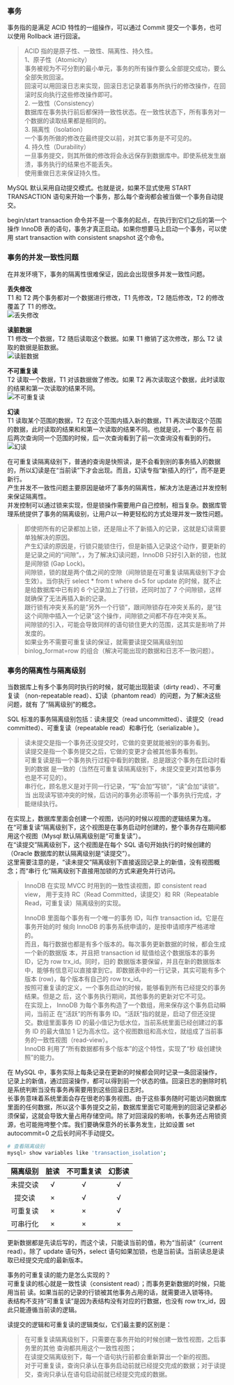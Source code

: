 
### 事务
事务指的是满足 ACID 特性的一组操作，可以通过 Commit 提交一个事务，也可以使用 Rollback 进行回滚。  
> ACID 指的是原子性、一致性、隔离性、持久性。  
> 1、原子性（Atomicity）  
> 事务被视为不可分割的最小单元，事务的所有操作要么全部提交成功，要么全部失败回滚。  
> 回滚可以用回滚日志来实现，回滚日志记录着事务所执行的修改操作，在回滚时反向执行这些修改操作即可。  
> 2. 一致性（Consistency）  
> 数据库在事务执行前后都保持一致性状态。在一致性状态下，所有事务对一个数据的读取结果都是相同的。  
> 3. 隔离性（Isolation）  
> 一个事务所做的修改在最终提交以前，对其它事务是不可见的。  
> 4. 持久性（Durability）  
> 一旦事务提交，则其所做的修改将会永远保存到数据库中。即使系统发生崩溃，事务执行的结果也不能丢失。  
> 使用重做日志来保证持久性。  

MySQL 默认采用自动提交模式。也就是说，如果不显式使用 START TRANSACTION 语句来开始一个事务，那么每个查询都会被当做一个事务自动提交。  

begin/start transaction 命令并不是一个事务的起点，在执行到它们之后的第一个操作 InnoDB 表的语句，事务才真正启动。如果你想要马上启动一个事务，可以使用 start transaction with consistent snapshot 这个命令。  

### 事务的并发一致性问题
在并发环境下，事务的隔离性很难保证，因此会出现很多并发一致性问题。  

**丢失修改**  
T1 和 T2 两个事务都对一个数据进行修改，T1 先修改，T2 随后修改，T2 的修改覆盖了 T1 的修改。  
![丢失修改](../images/mysql-transaction-01.png)  

**读脏数据**  
T1 修改一个数据，T2 随后读取这个数据。如果 T1 撤销了这次修改，那么 T2 读取的数据是脏数据。  
![读脏数据](../images/mysql-transaction-02.png)  

**不可重复读**  
T2 读取一个数据，T1 对该数据做了修改。如果 T2 再次读取这个数据，此时读取的结果和第一次读取的结果不同。  
![不可重复读](../images/mysql-transaction-03.png)  

**幻读**  
T1 读取某个范围的数据，T2 在这个范围内插入新的数据，T1 再次读取这个范围的数据，此时读取的结果和和第一次读取的结果不同。也就是说，一个事务在 前后两次查询同一个范围的时候，后一次查询看到了前一次查询没有看到的行。  
![幻读](../images/mysql-transaction-04.png)  

在可重复读隔离级别下，普通的查询是快照读，是不会看到别的事务插入的数据的，所以幻读是在“当前读”下才会出现。而且，幻读专指“新插入的行”，而不是更新行。  
产生并发不一致性问题主要原因是破坏了事务的隔离性，解决方法是通过并发控制来保证隔离性。  
并发控制可以通过锁来实现，但是锁操作需要用户自己控制，相当复杂。数据库管理系统提供了事务的隔离级别，让用户以一种更轻松的方式处理并发一致性问题。  
> 即使把所有的记录都加上锁，还是阻止不了新插入的记录，这就是幻读需要单独解决的原因。  
> 产生幻读的原因是，行锁只能锁住行，但是新插入记录这个动作，要更新的是记录之间的“间隙”。，为了解决幻读问题，InnoDB 只好引入新的锁，也就是间隙锁 (Gap Lock)。  
> 间隙锁，锁的就是两个值之间的空隙（间隙锁是在可重复读隔离级别下才会生效）。当你执行 select * from t where d=5 for update 的时候，就不止是给数据库中已有的 6 个记录加上了行锁，还同时加了 7 个间隙锁，这样就确保了无法再插入新的记录。  
> 跟行锁有冲突关系的是“另外一个行锁”，跟间隙锁存在冲突关系的，是“往这个间隙中插入一个记录”这个操作，间隙锁之间都不存在冲突关系。  
> 间隙锁的引入，可能会导致同样的语句锁住更大的范围，这其实是影响了并发度的。  
> 如果业务不需要可重复读的保证，就需要读提交隔离级别加 binlog_format=row 的组合（解决可能出现的数据和日志不一致问题）。  

### 事务的隔离性与隔离级别
当数据库上有多个事务同时执行的时候，就可能出现脏读（dirty read）、不可重复读 （non-repeatable read）、幻读（phantom read）的问题，为了解决这些问题，就有 了“隔离级别”的概念。  

SQL 标准的事务隔离级别包括：读未提交（read uncommitted）、读提交（read committed）、可重复读（repeatable read）和串行化（serializable ）。  
> 读未提交是指一个事务还没提交时，它做的变更就能被别的事务看到。  
> 读提交是指一个事务提交之后，它做的变更才会被其他事务看到。  
> 可重复读是指一个事务执行过程中看到的数据，总是跟这个事务在启动时看到的数据 是一致的（当然在可重复读隔离级别下，未提交变更对其他事务也是不可见的）。  
> 串行化，顾名思义是对于同一行记录，“写”会加“写锁”，“读”会加“读锁”。当 出现读写锁冲突的时候，后访问的事务必须等前一个事务执行完成，才能继续执行。  

在实现上，数据库里面会创建一个视图，访问的时候以视图的逻辑结果为准。  
在“可重复读”隔离级别下，这个视图是在事务启动时创建的，整个事务存在期间都用这个视图（Mysql 默认隔离级别是“可重复读”）。  
在“读提交”隔离级别下，这个视图是在每个 SQL 语句开始执行的时候创建的（Oracle 数据库的默认隔离级别是“读提交”）。  
这里需要注意的是，“读未提交”隔离级别下直接返回记录上的新值，没有视图概念；而“串行 化”隔离级别下直接用加锁的方式来避免并行访问。  
> InnoDB 在实现 MVCC 时用到的一致性读视图，即 consistent read view， 用于支持 RC（Read Committed，读提交）和 RR（Repeatable Read，可重复读）隔离级别的实现。  
> 
> InnoDB 里面每个事务有一个唯一的事务 ID，叫作 transaction id。它是在事务开始的时 候向 InnoDB 的事务系统申请的，是按申请顺序严格递增的。  
> 而且，每行数据也都是有多个版本的。每次事务更新数据的时候，都会生成一个新的数据版 本，并且把 transaction id 赋值给这个数据版本的事务 ID，记为 row trx_id。同时，旧的 数据版本要保留，并且在新的数据版本中，能够有信息可以直接拿到它。即数据表中的一行记录，其实可能有多个版本 (row)，每个版本有自己的 row trx_id。  
> 按照可重复读的定义，一个事务启动的时候，能够看到所有已经提交的事务结果。但是之 后，这个事务执行期间，其他事务的更新对它不可见。  
> 在实现上， InnoDB 为每个事务构造了一个数组，用来保存这个事务启动瞬间，当前正 在“活跃”的所有事务 ID。“活跃”指的就是，启动了但还没提交。数组里面事务 ID 的最小值记为低水位，当前系统里面已经创建过的事务 ID 的最大值加 1 记为高水位。这个视图数组和高水位，就组成了当前事务的一致性视图（read-view）。  
> InnoDB 利用了“所有数据都有多个版本”的这个特性，实现了“秒 级创建快照”的能力。

在 MySQL 中，事务实际上每条记录在更新的时候都会同时记录一条回滚操作，记录上的新值，通过回滚操作，都可以得到前一个状态的值。回滚日志的删除时机是系统判断当没有事务再需要用到这些回滚日志时。  
长事务意味着系统里面会存在很老的事务视图。由于这些事务随时可能访问数据库里面的任何数据，所以这个事务提交之前，数据库里面它可能用到的回滚记录都必须保留，这就会导致大量占用存储空间。除了对回滚段的影响，长事务还占用锁资源，也可能拖垮整个库。我们要确保意外的长事务发生，比如设置 set autocommit=0 之后长时间不手动提交。  

```bash
# 查看隔离级别
mysql> show variables like 'transaction_isolation';
```

| 隔离级别 | 脏读 | 不可重复读 | 幻影读 |
| :---: | :---: | :---:| :---: |
| 未提交读 | √ | √ | √ |
| 提交读 | × | √ | √ |
| 可重复读 | × | × | √ |
| 可串行化 | × | × | × |

更新数据都是先读后写的，而这个读，只能读当前的值，称为“当前读”（current read）。除了 update 语句外，select 语句如果加锁，也是当前读。当前读总是读取已经提交完成的最新版本。  

事务的可重复读的能力是怎么实现的？  
可重复读的核心就是一致性读（consistent read）；而事务更新数据的时候，只能用当前 读。如果当前的记录的行锁被其他事务占用的话，就需要进入锁等待。  
表结构不支持“可重复读”是因为表结构没有对应的行数据，也没有 row trx_id，因此只能遵循当前读的逻辑。  

读提交的逻辑和可重复读的逻辑类似，它们最主要的区别是：  
> 在可重复读隔离级别下，只需要在事务开始的时候创建一致性视图，之后事务里的其他 查询都共用这个一致性视图；  
> 在读提交隔离级别下，每一个语句执行前都会重新算出一个新的视图。  
> 对于可重复读，查询只承认在事务启动前就已经提交完成的数据；对于读提交，查询只承认在语句启动前就已经提交完成的数据。  




